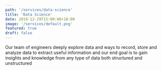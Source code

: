 ```yaml
---
path: '/services/data-science'
title: 'Data Science'
date: 2019-12-29T15:09:08+10:00
image: '/services/default.png'
featured: true
draft: false
---
```


Our team of engineers deeply explore data and ways to record, store and analyze data to extract useful information and our end goal is to gain insights and knowledge from any type of data both structured and unstructured
